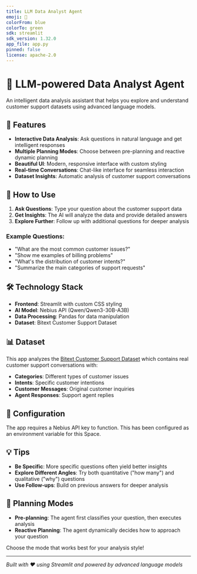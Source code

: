 ```yaml
---
title: LLM Data Analyst Agent
emoji: 🤖
colorFrom: blue
colorTo: green
sdk: streamlit
sdk_version: 1.32.0
app_file: app.py
pinned: false
license: apache-2.0
---
```


# 🤖 LLM-powered Data Analyst Agent

An intelligent data analysis assistant that helps you explore and understand customer support datasets using advanced language models.

## 🌟 Features

- **Interactive Data Analysis**: Ask questions in natural language and get intelligent responses
- **Multiple Planning Modes**: Choose between pre-planning and reactive dynamic planning
- **Beautiful UI**: Modern, responsive interface with custom styling
- **Real-time Conversations**: Chat-like interface for seamless interaction
- **Dataset Insights**: Automatic analysis of customer support conversations

## 🚀 How to Use

1. **Ask Questions**: Type your question about the customer support data
2. **Get Insights**: The AI will analyze the data and provide detailed answers
3. **Explore Further**: Follow up with additional questions for deeper analysis

### Example Questions:
- "What are the most common customer issues?"
- "Show me examples of billing problems"
- "What's the distribution of customer intents?"
- "Summarize the main categories of support requests"

## 🛠️ Technology Stack

- **Frontend**: Streamlit with custom CSS styling
- **AI Model**: Nebius API (Qwen/Qwen3-30B-A3B)
- **Data Processing**: Pandas for data manipulation
- **Dataset**: Bitext Customer Support Dataset

## 📊 Dataset

This app analyzes the [Bitext Customer Support Dataset](https://huggingface.co/datasets/bitext/Bitext-customer-support-llm-chatbot-training-dataset) which contains real customer support conversations with:

- **Categories**: Different types of customer issues
- **Intents**: Specific customer intentions  
- **Customer Messages**: Original customer inquiries
- **Agent Responses**: Support agent replies

## 🔧 Configuration

The app requires a Nebius API key to function. This has been configured as an environment variable for this Space.

## 💡 Tips

- **Be Specific**: More specific questions often yield better insights
- **Explore Different Angles**: Try both quantitative ("how many") and qualitative ("why") questions
- **Use Follow-ups**: Build on previous answers for deeper analysis

## 🎯 Planning Modes

- **Pre-planning**: The agent first classifies your question, then executes analysis
- **Reactive Planning**: The agent dynamically decides how to approach your question

Choose the mode that works best for your analysis style!

---

*Built with ❤️ using Streamlit and powered by advanced language models* 